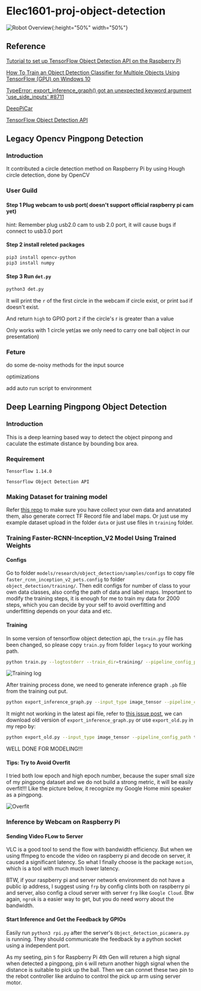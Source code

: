 # Elec1601-proj-object-detection

![Robot Overview](https://github.com/Hansxsourse/Elec1601-proj-object-detection/blob/main/image/robot.jpg){:height="50%" width="50%"}

## Reference
[Tutorial to set up TensorFlow Object Detection API on the Raspberry Pi](https://github.com/EdjeElectronics/TensorFlow-Object-Detection-on-the-Raspberry-Pi#6-detect-objects)

[How To Train an Object Detection Classifier for Multiple Objects Using TensorFlow (GPU) on Windows 10](https://github.com/EdjeElectronics/TensorFlow-Object-Detection-API-Tutorial-Train-Multiple-Objects-Windows-10)

[TypeError: export_inference_graph() got an unexpected keyword argument 'use_side_inputs' #8711](https://github.com/tensorflow/models/issues/8711)

[DeepPiCar](https://github.com/dctian/DeepPiCar)

[TensorFlow Object Detection API](https://github.com/tensorflow/models/tree/master/research/object_detection)

## Legacy Opencv Pingpong Detection

### Introduction
It contributed a circle detection method on Raspberry Pi by using Hough circle detection, done by OpenCV

### User Guild

#### Step 1 Plug webcam to usb port( doesn't support official raspberry pi cam yet)
hint: Remember plug usb2.0 cam to usb 2.0 port, it will cause bugs if connect to usb3.0 port

#### Step 2 install releted packages
```bash
pip3 install opencv-python
pip3 install numpy
```

#### Step 3 Run `det.py`
```bash
python3 det.py
```
It will print the `r` of the first circle in the webcam if circle exist, or print `bad` if doesn't exist.

And return `high` to GPIO port `2` if the circle's r is greater than a value

Only works with 1 circle yet(as we only need to carry one ball object in our presentation)

### Feture
do some de-noisy methods for the input source

optimizations

add auto run script to environment 

## Deep Learning Pingpong Object Detection

### Introduction

This is a deep learning based way to detect the object pinpong and caculate the estimate distance by bounding box area.

### Requirement
`Tensorflow 1.14.0`

`Tensorflow Object Detection API`

### Making Dataset for training model

Refer [this repo](https://github.com/EdjeElectronics/TensorFlow-Object-Detection-API-Tutorial-Train-Multiple-Objects-Windows-10) to make sure you have collect your own data and annatated them, also generate correct TF Record file and label maps. Or just use my example dataset upload in the folder `data` or just use files in `training` folder.

### Training Faster-RCNN-Inception_V2 Model Using Trained Weights

#### Configs

Go to folder `models/research/object_detection/samples/configs` to copy file `faster_rcnn_inception_v2_pets.config` to folder `object_detection/training/`. Then edit configs for number of class to your own data classes, also config the path of data and label maps. Important to modify the training steps, it is enough for me to train my data for 2000 steps, which you can decide by your self to avoid overfitting and underfitting depends on your data and etc.

#### Training

In some version of tensorflow object detection api, the `train.py` file has been changed, so please copy `train.py` from folder `legacy` to your working path.

```bash
python train.py --logtostderr --train_dir=training/ --pipeline_config_path=training/faster_rcnn_inception_v2_pets.config
```
![Training log](https://github.com/Hansxsourse/Elec1601-proj-object-detection/blob/main/image/Training_Progress.png)


After training process done, we need to generate inference graph `.pb` file from the training out put. 

```bash
python export_inference_graph.py --input_type image_tensor --pipeline_config_path training/faster_rcnn_inception_v2_pets.config --trained_checkpoint_prefix training/model.ckpt-XXXX --output_directory inference_graph
```

It might not working in the latest api file, refer to [this issue post](https://github.com/tensorflow/models/issues/8711#issuecomment-647141998), we can download old version of `export_inference_graph.py` or use `export_old.py` in my repo by:

```bash
python export_old.py --input_type image_tensor --pipeline_config_path training/faster_rcnn_inception_v2_pets.config --checkpoint_path training/model.ckpt-XXXX(THE BEST STEP NUMBER) --inference_graph_path output_inference_graph.pb
```

WELL DONE FOR MODELING!!!

#### Tips: Try to Avoid Overfit

I tried both low epoch and high epoch number, because the super small size of my pingpong dataset and we do not build a strong metric, it will be easily overfit!!! Like the picture below, it recognize my Google Home mini speaker as a pingpong.

![Overfit](https://github.com/Hansxsourse/Elec1601-proj-object-detection/blob/main/image/Screenshot%20from%202020-11-09%2001-07-46.png)


### Inference by Webcam on Raspberry Pi

####  Sending Video FLow to Server
VLC is a good tool to send the flow with bandwidth efficiency. But when we using ffmpeg to encode the video on raspberry pi and decode on server, it caused a significant latency. So what I finally choose is the package `motion`, which is a tool with much much lower latency.

BTW, if your raspberry pi and server network environment do not have a public ip address, I suggest using `frp` by config clints both on raspberry pi and server, also config a cloud server with server `frp` like `Google Cloud`. Btw again, `ngrok` is a easier way to get, but you do need worry about the bandwidth.

#### Start Inference and Get the Feedback by GPIOs
Easily run `python3 rpi.py` after the server's `Object_detection_picamera.py` is running. They should communicate the feedback by a python socket using a independent port.

As my seeting, pin `5` for Raspberry Pi 4th Gen will returen a high signal when detected a pingpong, pin `6` will return another higgh signal when the distance is suitable to pick up the ball. Then we can connet these two pin to the rebot controller like arduino to control the pick up arm using server motor. 





